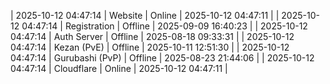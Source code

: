 | 2025-10-12 04:47:14 | Website | Online | 2025-10-12 04:47:11 |
| 2025-10-12 04:47:14 | Registration | Offline | 2025-09-09 16:40:23 |
| 2025-10-12 04:47:14 | Auth Server | Offline | 2025-08-18 09:33:31 |
| 2025-10-12 04:47:14 | Kezan (PvE) | Offline | 2025-10-11 12:51:30 |
| 2025-10-12 04:47:14 | Gurubashi (PvP) | Offline | 2025-08-23 21:44:06 |
| 2025-10-12 04:47:14 | Cloudflare | Online | 2025-10-12 04:47:11 |
